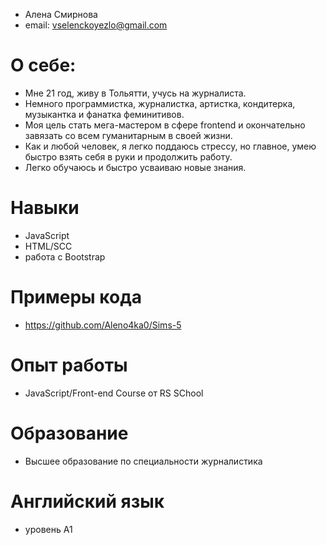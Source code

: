 - Алена Смирнова
- email: vselenckoyezlo@gmail.com
# O себе:
- Мне 21 год, живу в Тольятти, учусь на журналиста.
- Немного программистка, журналистка, артистка, кондитерка, музыкантка и фанатка феминитивов.
- Моя цель стать мега-мастером в сфере frontend и окончательно завязать со всем гуманитарным в своей жизни.
- Как и любой человек, я легко поддаюсь стрессу, но главное, умею быстро взять себя в руки и продолжить работу.
- Легко обучаюсь и быстро усваиваю новые знания.

# Навыки 
- JavaScript
- HTML/SCC
- работа с Bootstrap

# Примeры кода
- https://github.com/Aleno4ka0/Sims-5


# Опыт работы
- JavaScript/Front-end Course от RS SChool

# Образование 
 - Высшее образование по специальности журналистика
# Английский язык
- уровень A1